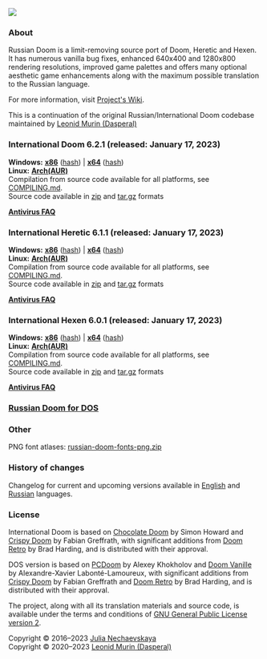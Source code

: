 ![](https://raw.githubusercontent.com/Russian-Doom/rd-resources/master/Logo%20Horisontal.png)

### About

Russian Doom is a limit-removing source port of Doom, Heretic and Hexen.
It has numerous vanilla bug fixes, enhanced 640x400 and 1280x800 rendering resolutions,
improved game palettes and offers many optional aesthetic game enhancements
along with the maximum possible translation to the Russian language.

For more information, visit [Project's Wiki](https://github.com/Russian-Doom/russian-doom/wiki).

This is a continuation of the original Russian/International Doom codebase
maintained by [Leonid Murin (Dasperal)](https://github.com/Dasperal)

### International Doom 6.2.1 (released: January 17, 2023)

**Windows:**
[**x86**](https://github.com/Russian-Doom/russian-doom/releases/download/6.2.1/inter-doom-6.2.1-windows-x86.zip)
([hash](https://github.com/Russian-Doom/russian-doom/releases/download/6.2.1/inter-doom-6.2.1-windows-x86.zip.sha256))
|
[**x64**](https://github.com/Russian-Doom/russian-doom/releases/download/6.2.1/inter-doom-6.2.1-windows-x64.zip)
([hash](https://github.com/Russian-Doom/russian-doom/releases/download/6.2.1/inter-doom-6.2.1-windows-x64.zip.sha256))  
**Linux:**
[**Arch(AUR)**](https://aur.archlinux.org/packages/inter-doom)  
Compilation from source code available for all platforms,
see [COMPILING.md](COMPILING.md).  
Source code available in [zip](https://github.com/Russian-Doom/russian-doom/archive/refs/tags/6.2.1.zip)
and [tar.gz](https://github.com/Russian-Doom/russian-doom/archive/refs/tags/6.2.1.tar.gz) formats

[**Antivirus FAQ**](https://github.com/Russian-Doom/russian-doom/wiki/Antivirus-FAQ)

### International Heretic 6.1.1 (released: January 17, 2023)

**Windows:**
[**x86**](https://github.com/Russian-Doom/russian-doom/releases/download/heretic-6.1.1/inter-heretic-6.1.1-windows-x86.zip)
([hash](https://github.com/Russian-Doom/russian-doom/releases/download/heretic-6.1.1/inter-heretic-6.1.1-windows-x86.zip.sha256))
|
[**x64**](https://github.com/Russian-Doom/russian-doom/releases/download/heretic-6.1.1/inter-heretic-6.1.1-windows-x64.zip)
([hash](https://github.com/Russian-Doom/russian-doom/releases/download/heretic-6.1.1/inter-heretic-6.1.1-windows-x64.zip.sha256))  
**Linux:**
[**Arch(AUR)**](https://aur.archlinux.org/packages/inter-heretic)  
Compilation from source code available for all platforms,
see [COMPILING.md](COMPILING.md).  
Source code available in [zip](https://github.com/Russian-Doom/russian-doom/archive/refs/tags/heretic-6.1.1.zip)
and [tar.gz](https://github.com/Russian-Doom/russian-doom/archive/refs/tags/heretic-6.1.1.tar.gz) formats

[**Antivirus FAQ**](https://github.com/Russian-Doom/russian-doom/wiki/Antivirus-FAQ)

### International Hexen 6.0.1 (released: January 17, 2023)

**Windows:**
[**x86**](https://github.com/Russian-Doom/russian-doom/releases/download/hexen-6.0.1/inter-hexen-6.0.1-windows-x86.zip)
([hash](https://github.com/Russian-Doom/russian-doom/releases/download/hexen-6.0.1/inter-hexen-6.0.1-windows-x86.zip.sha256))
|
[**x64**](https://github.com/Russian-Doom/russian-doom/releases/download/hexen-6.0.1/inter-hexen-6.0.1-windows-x64.zip)
([hash](https://github.com/Russian-Doom/russian-doom/releases/download/hexen-6.0.1/inter-hexen-6.0.1-windows-x64.zip.sha256))  
**Linux:**
[**Arch(AUR)**](https://aur.archlinux.org/packages/inter-hexen)  
Compilation from source code available for all platforms,
see [COMPILING.md](COMPILING.md).  
Source code available in [zip](https://github.com/Russian-Doom/russian-doom/archive/refs/tags/hexen-6.0.1.zip)
and [tar.gz](https://github.com/Russian-Doom/russian-doom/archive/refs/tags/hexen-6.0.1.tar.gz) formats

[**Antivirus FAQ**](https://github.com/Russian-Doom/russian-doom/wiki/Antivirus-FAQ)

### [Russian Doom for DOS](https://github.com/Russian-Doom/russian-doom-dos)

### Other

PNG font atlases:
[russian-doom-fonts-png.zip](https://github.com/Russian-Doom/rd-resources/raw/master/Files/russian-doom-fonts-png.zip)

### History of changes

Changelog for current and upcoming versions available
in [English](https://github.com/Russian-Doom/russian-doom/wiki/Changelog)
and [Russian](https://github.com/Russian-Doom/russian-doom/wiki/Changelog-(Rus)) languages.

### License

International Doom is based on [Chocolate Doom](https://www.chocolate-doom.org) by Simon Howard
and [Crispy Doom](http://fabiangreffrath.github.io/crispy-doom) by Fabian Greffrath,
with significant additions from [Doom Retro](http://doomretro.com) by Brad Harding,
and is distributed with their approval.

DOS version is based on [PCDoom](https://github.com/nukeykt/PCDoom-v2) by Alexey Khokholov
and [Doom Vanille](https://github.com/AXDOOMER/doom-vanille) by Alexandre-Xavier Labonté-Lamoureux,
with significant additions from [Crispy Doom](http://fabiangreffrath.github.io/crispy-doom) by Fabian Greffrath
and [Doom Retro](http://doomretro.com) by Brad Harding, and is distributed with their approval.

The project, along with all its translation materials and source code,
is available under the terms and conditions of
[GNU General Public License version 2](https://www.gnu.org/licenses/old-licenses/gpl-2.0.html).

Copyright &copy; 2016&ndash;2023 [Julia Nechaevskaya](https://jnechaevsky.github.io/author.html)  
Copyright &copy; 2020&ndash;2023 [Leonid Murin (Dasperal)](https://github.com/Dasperal)

